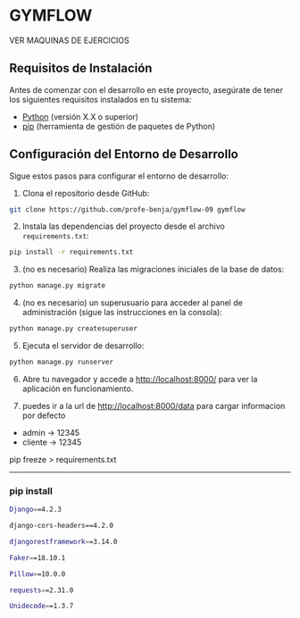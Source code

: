 # GYMFLOW

VER MAQUINAS DE EJERCICIOS

## Requisitos de Instalación

Antes de comenzar con el desarrollo en este proyecto, asegúrate de tener los siguientes requisitos instalados en tu sistema:

- [Python](https://www.python.org/downloads/) (versión X.X o superior)
- [pip](https://pip.pypa.io/en/stable/installation/) (herramienta de gestión de paquetes de Python)

## Configuración del Entorno de Desarrollo

Sigue estos pasos para configurar el entorno de desarrollo:

1. Clona el repositorio desde GitHub:

```bash
git clone https://github.com/profe-benja/gymflow-09 gymflow
```

2. Instala las dependencias del proyecto desde el archivo `requirements.txt`:

```bash
pip install -r requirements.txt
```

3. (no es necesario) Realiza las migraciones iniciales de la base de datos:

```bash
python manage.py migrate
```

4. (no es necesario)   un superusuario para acceder al panel de administración (sigue las instrucciones en la consola):

```bash
python manage.py createsuperuser
```

5. Ejecuta el servidor de desarrollo:

```bash
python manage.py runserver
```

6. Abre tu navegador y accede a [http://localhost:8000/](http://localhost:8000/) para ver la aplicación en funcionamiento.


7. puedes ir a la url de 
[http://localhost:8000/data](http://localhost:8000/data) para cargar informacion por defecto

- admin -> 12345
- cliente -> 12345


pip freeze > requirements.txt



--- 


### pip install 
```bash
Django==4.2.3

django-cors-headers==4.2.0

djangorestframework==3.14.0

Faker==18.10.1

Pillow==10.0.0

requests==2.31.0

Unidecode==1.3.7
```
